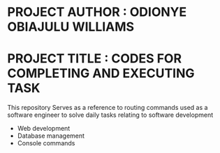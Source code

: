# PROJECT AUTHOR : ODIONYE OBIAJULU WILLIAMS
# PROJECT TITLE : CODES FOR COMPLETING AND EXECUTING TASK 

This repository Serves as a reference to routing commands used as a software engineer to solve daily tasks relating to software development
- Web development
- Database management
- Console commands
